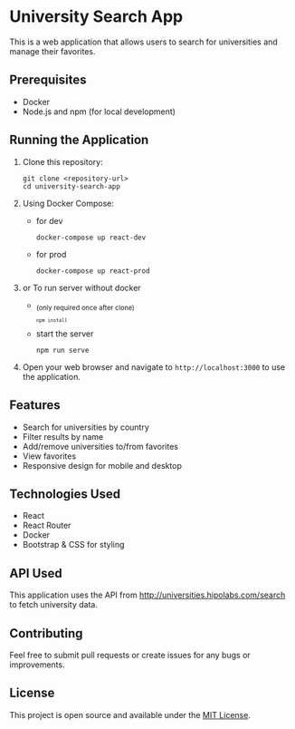 # University Search App

This is a web application that allows users to search for universities and manage their favorites.

## Prerequisites

- Docker
- Node.js and npm (for local development)

## Running the Application

1. Clone this repository:
    ```
    git clone <repository-url>
    cd university-search-app
    ```

2. Using Docker Compose:
    - for dev

        ```
        docker-compose up react-dev
        ```
    - for prod

        ```
        docker-compose up react-prod
        ```
3. or To run server without docker
    - <sub> (only required once after clone) <sub>
        ```
        npm install
        ```
    - start the server
        ```
        npm run serve
        ```
4. Open your web browser and navigate to `http://localhost:3000` to use the application.

## Features

- Search for universities by country
- Filter results by name
- Add/remove universities to/from favorites
- View favorites
- Responsive design for mobile and desktop

## Technologies Used

- React
- React Router
- Docker
- Bootstrap & CSS for styling

## API Used

This application uses the API from http://universities.hipolabs.com/search to fetch university data.

## Contributing

Feel free to submit pull requests or create issues for any bugs or improvements.

## License

This project is open source and available under the [MIT License](LICENSE).
